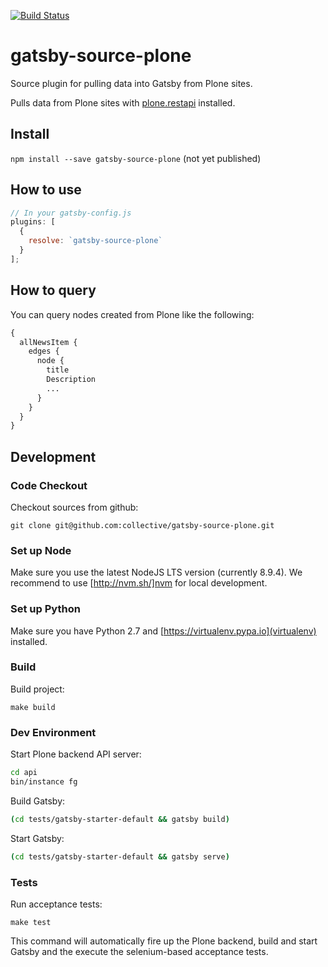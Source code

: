 [![Build Status](https://travis-ci.org/collective/gatsby-source-plone.svg?branch=add_source_dependency)](https://travis-ci.org/collective/gatsby-source-plone)

# gatsby-source-plone

Source plugin for pulling data into Gatsby from Plone sites.

Pulls data from Plone sites with
[plone.restapi](https://github.com/plone/plone.restapi) installed.

## Install

`npm install --save gatsby-source-plone` (not yet published)

## How to use

```javascript
// In your gatsby-config.js
plugins: [
  {
    resolve: `gatsby-source-plone`
  }
];
```

## How to query

You can query nodes created from Plone like the following:

```graphql
{
  allNewsItem {
    edges {
      node {
        title
        Description
        ...
      }
    }
  }
}
```

## Development

### Code Checkout

Checkout sources from github:

```bash:
git clone git@github.com:collective/gatsby-source-plone.git
```

### Set up Node

Make sure you use the latest NodeJS LTS version (currently 8.9.4). We recommend to use [http://nvm.sh/]nvm for local development.

### Set up Python

Make sure you have Python 2.7 and [https://virtualenv.pypa.io](virtualenv) installed.

### Build

Build project:

```bash:
make build
```

### Dev Environment

Start Plone backend API server:

```bash
cd api
bin/instance fg
```

Build Gatsby:

```bash
(cd tests/gatsby-starter-default && gatsby build)
```

Start Gatsby:
```bash
(cd tests/gatsby-starter-default && gatsby serve)
```

### Tests

Run acceptance tests:

```bash:
make test
```

This command will automatically fire up the Plone backend, build and start Gatsby and the execute the selenium-based acceptance tests.
